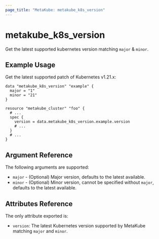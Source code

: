 ```yaml
---
page_title: "MetaKube: metakube_k8s_version"
---
```


# metakube_k8s_version

Get the latest supported kubernetes version matching `major` & `minor`.

## Example Usage

Get the latest supported patch of Kubernetes v1.21.x:

```hcl
data "metakube_k8s_version" "example" {
  major = "1"
  minor = "21"
}

resource "metakube_cluster" "foo" {
  # ...
  spec {
    version = data.metakube_k8s_version.example.version
    # ...
  }
  # ...
}
```
## Argument Reference

The following arguments are supported:

* `major` - (Optional) Major version, defaults to the latest available.
* `minor` - (Optional) Minor version, cannot be specified without `major`, defaults to the latest available.

## Attributes Reference

The only attribute exported is:
* `version`:  The latest Kubernetes version supported by MetaKube matching `major` and `minor`.
